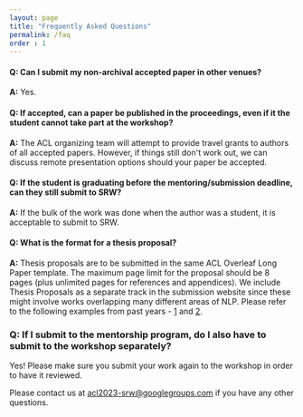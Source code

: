 ```yaml
---
layout: page
title: "Frequently Asked Questions"
permalink: /faq
order : 1
---
```


#### Q: Can I submit my non-archival accepted paper in other venues?
__A:__ Yes.

#### Q: If accepted, can a paper be published in the proceedings, even if it the student cannot take part at the workshop?
__A:__ The ACL organizing team will attempt to provide travel grants to authors of all accepted papers. However, if things still don't work out, we can discuss remote presentation options should your paper be accepted.
 
#### Q: If the student is graduating before the mentoring/submission deadline, can they still submit to SRW?
__A:__ If the bulk of the work was done when the author was a student, it is acceptable to submit to SRW.
 
#### Q: What is the format for a thesis proposal?
__A:__ Thesis proposals are to be submitted in the same ACL Overleaf Long Paper template. The maximum page limit for the proposal should be 8 pages (plus unlimited pages for references and appendices). We include Thesis Proposals as a separate track in the submission website since these might involve works overlapping many different areas of NLP. Please refer to the following examples from past years - [1](https://aclanthology.org/2024.eacl-srw.27.pdf) and [2](https://aclanthology.org/2024.naacl-srw.27.pdf).

<!-- #### Q: How do I submit to the presubmission mentorship?
__A:__ Head over to the submission link on SoftConf (now available [here](https://acl2025-srw.github.io/mentoring)). Select "Make a new submission" -> "Click Here to make a new Pre-submission Mentoring Application". You will have to create a START account if you previosuly did not have one. -->

<!-- #### Q: How do I submit to the workshop?
Submission link for the workshop is now available [here](https://softconf.com/acl2023/srw-submissions). Select "Make a new submission" and fill out the form. -->
 
### Q: If I submit to the mentorship program, do I also have to submit to the workshop separately?
Yes! Please make sure you submit your work again to the workshop in order to have it reviewed. 

Please contact us at  [acl2023-srw@googlegroups.com](mailto:acl2025-srw@googlegroups.com) if you have any other questions.
